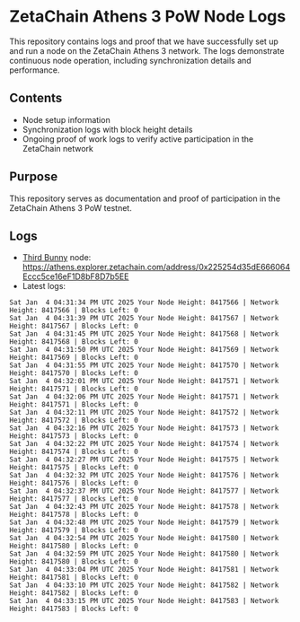 # ZetaChain Athens 3 PoW Node Logs
This repository contains logs and proof that we have successfully set up and run a node on the ZetaChain Athens 3 network. The logs demonstrate continuous node operation, including synchronization details and performance.

## Contents
- Node setup information
- Synchronization logs with block height details
- Ongoing proof of work logs to verify active participation in the ZetaChain network

## Purpose
This repository serves as documentation and proof of participation in the ZetaChain Athens 3 PoW testnet.

## Logs

- [Third Bunny](https://thirdbunny.xyz/) node: https://athens.explorer.zetachain.com/address/0x225254d35dE666064Eccc5ce16eF1D8bF8D7b5EE
- Latest logs:
```
Sat Jan  4 04:31:34 PM UTC 2025 Your Node Height: 8417566 | Network Height: 8417566 | Blocks Left: 0
Sat Jan  4 04:31:39 PM UTC 2025 Your Node Height: 8417567 | Network Height: 8417567 | Blocks Left: 0
Sat Jan  4 04:31:45 PM UTC 2025 Your Node Height: 8417568 | Network Height: 8417568 | Blocks Left: 0
Sat Jan  4 04:31:50 PM UTC 2025 Your Node Height: 8417569 | Network Height: 8417569 | Blocks Left: 0
Sat Jan  4 04:31:55 PM UTC 2025 Your Node Height: 8417570 | Network Height: 8417570 | Blocks Left: 0
Sat Jan  4 04:32:01 PM UTC 2025 Your Node Height: 8417571 | Network Height: 8417571 | Blocks Left: 0
Sat Jan  4 04:32:06 PM UTC 2025 Your Node Height: 8417571 | Network Height: 8417571 | Blocks Left: 0
Sat Jan  4 04:32:11 PM UTC 2025 Your Node Height: 8417572 | Network Height: 8417572 | Blocks Left: 0
Sat Jan  4 04:32:16 PM UTC 2025 Your Node Height: 8417573 | Network Height: 8417573 | Blocks Left: 0
Sat Jan  4 04:32:22 PM UTC 2025 Your Node Height: 8417574 | Network Height: 8417574 | Blocks Left: 0
Sat Jan  4 04:32:27 PM UTC 2025 Your Node Height: 8417575 | Network Height: 8417575 | Blocks Left: 0
Sat Jan  4 04:32:32 PM UTC 2025 Your Node Height: 8417576 | Network Height: 8417576 | Blocks Left: 0
Sat Jan  4 04:32:37 PM UTC 2025 Your Node Height: 8417577 | Network Height: 8417577 | Blocks Left: 0
Sat Jan  4 04:32:43 PM UTC 2025 Your Node Height: 8417578 | Network Height: 8417578 | Blocks Left: 0
Sat Jan  4 04:32:48 PM UTC 2025 Your Node Height: 8417579 | Network Height: 8417579 | Blocks Left: 0
Sat Jan  4 04:32:54 PM UTC 2025 Your Node Height: 8417580 | Network Height: 8417580 | Blocks Left: 0
Sat Jan  4 04:32:59 PM UTC 2025 Your Node Height: 8417580 | Network Height: 8417580 | Blocks Left: 0
Sat Jan  4 04:33:04 PM UTC 2025 Your Node Height: 8417581 | Network Height: 8417581 | Blocks Left: 0
Sat Jan  4 04:33:10 PM UTC 2025 Your Node Height: 8417582 | Network Height: 8417582 | Blocks Left: 0
Sat Jan  4 04:33:15 PM UTC 2025 Your Node Height: 8417583 | Network Height: 8417583 | Blocks Left: 0
```
